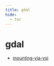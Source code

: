 ```yaml
---
title: gdal
hide:
  - toc
---
```


# gdal

- [mounting-via-vsi](/data-library/mounting-via-vsi.md)  
  <small></small>